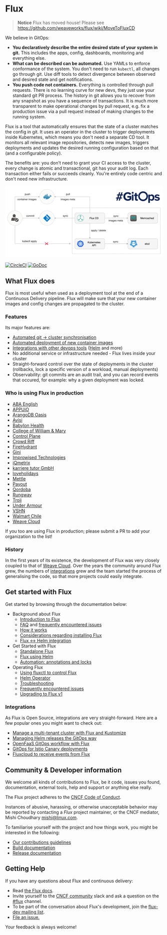 # Flux

> **Notice** Flux has moved house! Please see https://github.com/weaveworks/flux/wiki/MoveToFluxCD

We believe in GitOps:

- **You declaratively describe the entire desired state of your
  system in git.** This includes the apps, config, dashboards,
  monitoring and everything else.
- **What can be described can be automated.** Use YAMLs to enforce
  conformance of the system. You don't need to run `kubectl`, all changes go
  through git. Use diff tools to detect divergence between observed and
  desired state and get notifications.
- **You push code not containers.** Everything is controlled through
  pull requests. There is no learning curve for new devs, they just use
  your standard git PR process. The history in git allows you to recover
  from any snapshot as you have a sequence of transactions. It is much
  more transparent to make operational changes by pull request, e.g.
  fix a production issue via a pull request instead of making changes to
  the running system.

Flux is a tool that automatically ensures that the state of a cluster
matches the config in git. It uses an operator in the cluster to trigger
deployments inside Kubernetes, which means you don't need a separate CD tool.
It monitors all relevant image repositories, detects new images, triggers
deployments and updates the desired running configuration based on that
(and a configurable policy).

The benefits are: you don't need to grant your CI access to the cluster, every
change is atomic and transactional, git has your audit log. Each transaction
either fails or succeeds cleanly. You're entirely code centric and don't need
new infrastructure.

![Deployment Pipeline](docs/images/flux-cd-diagram.png)

[![CircleCI](https://circleci.com/gh/fluxcd/flux.svg?style=svg)](https://circleci.com/gh/fluxcd/flux)
[![GoDoc](https://godoc.org/github.com/fluxcd/flux?status.svg)](https://godoc.org/github.com/fluxcd/flux)

## What Flux does

Flux is most useful when used as a deployment tool at the end of a
Continuous Delivery pipeline. Flux will make sure that your new
container images and config changes are propagated to the cluster.

### Features

Its major features are:

- [Automated git → cluster synchronisation](/docs/introduction.md#automated-git-cluster-synchronisation)
- [Automated deployment of new container images](/docs/introduction.md#automated-deployment-of-new-container-images)
- [Integrations with other devops tools](/docs/introduction.md#integrations-with-other-devops-tools) ([Helm](/docs/helm/helm-integration.md) and more)
- No additional service or infrastructure needed - Flux lives inside your
  cluster
- Straight-forward control over the state of deployments in the
  cluster (rollbacks, lock a specific version of a workload, manual
  deployments)
- Observability: git commits are an audit trail, and you can record events that
  occured, for example: why a given deployment was locked.

### Who is using Flux in production

- [ABA English](https://www.abaenglish.com)
- [APPUiO](https://appuio.ch)
- [ArangoDB Oasis](https://arangodb.com/managed-service)
- [Avisi](https://avisi.nl)
- [Babylon Health](https://www.babylonhealth.com/)
- [College of William & Mary](https://www.wm.edu)
- [Control Plane](https://control-plane.io)
- [Crowd Riff](https://crowdriff.com)
- [FireHydrant](https://firehydrant.io)
- [Gini](https://gini.net)
- [Improwised Technologies](https://www.improwised.com/)
- [iQmetrix](https://www.iqmetrix.com)
- [karriere tutor GmbH](https://www.karrieretutor.de)
- [loveholidays](https://www.loveholidays.com/)
- [Mettle](https://mettle.co.uk)
- [Payout](https://payout.one)
- [Qordoba](https://qordoba.com)
- [Rungway](https://rungway.com)
- [Troii](https://troii.com/)
- [Under Armour](https://www.underarmour.com)
- [VSHN](https://vshn.ch)
- [Walmart Chile](https://www.walmartchile.cl)
- [Weave Cloud](https://cloud.weave.works)

If you too are using Flux in production; please submit a PR to add your organization to the list!

### History

In the first years of its existence, the development of Flux was very
closely coupled to that of [Weave
Cloud](https://www.weave.works/product/cloud/). Over the years the community
around Flux grew, the numbers of [integrations](#integrations) grew and
the team started the process of generalising the code, so that more projects
could easily integrate.

## Get started with Flux

Get started by browsing through the documentation below:

- Background about Flux
  - [Introduction to Flux](/docs/introduction.md)
  - [FAQ](/docs/faq.md) and [frequently encountered issues](https://github.com/fluxcd/flux/labels/FAQ)
  - [How it works](/docs/how-it-works.md)
  - [Considerations regarding installing Flux](/docs/install/index.md)
  - [Flux <-> Helm integration](/docs/helm/helm-integration.md)
- Get Started with Flux
  - [Standalone Flux](/docs/install/get-started.md)
  - [Flux using Helm](/docs/install/helm-get-started.md)
  - [Automation: annotations and locks](/docs/using/annotations-tutorial.md)
- Operating Flux
  - [Using fluxctl to control Flux](/docs/using/fluxctl.md)
  - [Helm Operator](/docs/helm/helm-operator.md)
  - [Troubleshooting](/docs/troubleshooting.md)
  - [Frequently encountered issues](https://github.com/fluxcd/flux/labels/FAQ)
  - [Upgrading to Flux v1](/docs/using/upgrading-to-1.0.md)

### Integrations

As Flux is Open Source, integrations are very straight-forward. Here are
a few popular ones you might want to check out:

- [Manage a multi-tenant cluster with Flux and Kustomize](https://github.com/fluxcd/multi-tenancy)
- [Managing Helm releases the GitOps way](https://github.com/fluxcd/helm-operator-get-started)
- [OpenFaaS GitOps workflow with Flux](https://github.com/stefanprodan/openfaas-flux)
- [GitOps for Istio Canary deployments](https://github.com/stefanprodan/gitops-istio)
- [Fluxcloud to receive events from Flux](https://github.com/justinbarrick/fluxcloud)

## Community & Developer information

We welcome all kinds of contributions to Flux, be it code, issues you found,
documentation, external tools, help and support or anything else really.

The Flux project adheres to the [CNCF Code of
Conduct](https://github.com/cncf/foundation/blob/master/code-of-conduct.md).

Instances of abusive, harassing, or otherwise unacceptable behavior
may be reported by contacting a _Flux_ project maintainer, or the CNCF
mediator, Mishi Choudhary <mishi@linux.com>.

To familiarise yourself with the project and how things work, you might
be interested in the following:

- [Our contributions guidelines](CONTRIBUTING.md)
- [Build documentation](/docs/development/building.md)
- [Release documentation](/internal_docs/releasing.md)

## <a name="help"></a>Getting Help

If you have any questions about Flux and continuous delivery:

- Read [the Flux docs](https://github.com/fluxcd/flux/tree/master/docs).
- Invite yourself to the <a href="https://slack.cncf.io" target="_blank">CNCF community</a>
  slack and ask a question on the [#flux](https://cloud-native.slack.com/messages/flux/)
  channel.
- To be part of the conversation about Flux's development, join the
  [flux-dev mailing list](https://lists.cncf.io/g/cncf-flux-dev).
- [File an issue.](https://github.com/fluxcd/flux/issues/new)

Your feedback is always welcome!

